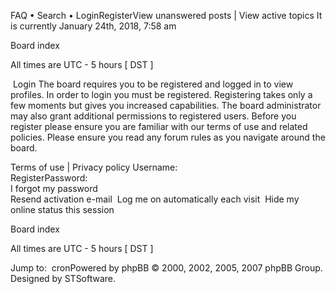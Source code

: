 FAQ • Search • LoginRegisterView unanswered posts | View active topics It is
currently January 24th, 2018, 7:58 am  

Board index

All times are UTC - 5 hours [ DST ]

 Login The board requires you to be registered and logged in to view profiles.
In order to login you must be registered. Registering takes only a few moments but
gives you increased capabilities. The board administrator may also grant additional
permissions to registered users. Before you register please ensure you are familiar
with our terms of use and related policies. Please ensure you read any forum rules
as you navigate around the board.

Terms of use | Privacy policy
Username:   
RegisterPassword:   
I forgot my password  
Resend activation e-mail  Log me on automatically each visit  Hide my online status
this session   

Board index

All times are UTC - 5 hours [ DST ]

Jump to:  cronPowered by phpBB © 2000, 2002, 2005, 2007 phpBB Group.   
Designed by STSoftware.
